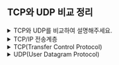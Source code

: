 ## TCP와 UDP 비교 정리

<details>
<summary> TCP와 UDP를 비교하여 설명해주세요.</summary>
<div markdown="1">
TCP는 연결형, 신뢰성 전송 프로토콜입니다. 연결지향적 서비스를 제공하기 위해 데이터를 전송하기 전에 3 way handshaking을 하여 두 호스트의 전송 계층 사이에 논리적 연결을 설립합니다. 신뢰성 있는 서비스를 제공하기 위해 오류제어, 흐름제어, 혼잡제어 등을 실행합니다. 신뢰성을 보장하기 위해서 header가 더 크고 속도가 비교적 느리다는 단점이 있습니다.<br>
UDP는 비연결형 프로토콜로 3way handshake 등의 세션 수립 과정이 없습니다. 또한 비신뢰성 프로토콜로 흐름제어, 오류제어, 혼잡 제어를 제공하지 않습니다. 이러한 단순성 덕분에 적은 양의 오버헤드를 갖고 수신여부를 확인하지 않아서 속도가 빠릅니다.<br>
TCP는 신뢰성이 중요한 통신(HTTP, File 전송 등)에 쓰이고, UDP는 실시간성이 중요한 통신(동영상 스트리밍 등)에 주로 사용됩니다. <br><br>
<img width="1304" alt="스크린샷 2022-09-28 오전 9 32 59" src="https://user-images.githubusercontent.com/29879110/192661191-d5e6fb2b-a582-40fe-8c4c-f43800a63cb7.png">

</div>
</details>

<details>
<summary> TCP/IP 전송계층 </summary>
<div markdown="1">
TCP/IP는 인터넷에서 사용하는 프로토콜 그룹을 칭합니다. TCP/IP는 Application Layer(응용 계층), Transport layer(전송 계층), Network layer, Data link layer, Physical layer로 5개의 계층으로 나뉩니다.<br>
그 중에 전송계층은 두 응용계층 사이에서의 process to process 통신을 제공합니다. 전송계층은 응용계층으로부터 메시지를 받아 전송계층 패킷으로 캡슐화하여 전송합니다. (segment 또는 datagram으로 부릅니다.)<br>
전송계층의 주된 프로토콜은 TCP, UDP입니다. TCP는 연결형, 신뢰성, 전송 프로토콜입니다. TCP로 전송하는 패킷을 segment라고 부릅니다. UDP(User Datagram Protocol)는 비연결형, 비신뢰성 전송 프로토콜입니다. UDP로 전송하는 패킷을 Datagram이라고 합니다.
</div> 
</details>

<details>
<summary> TCP(Transfer Control Protocol) </summary>
<div markdown="1">
TCP는 연결형, 신뢰성 전송 프로토콜입니다.<br>
연결지향적 서비스를 제공하기 위해 데이터를 전송하기 전에 먼저 두 호스트의 전송 계층 사이에 논리적 연결을 설립합니다. 그 후 데이터 전송을 하고 데이터 전송을 완료했으면 연결을 해제합니다. TCP의 통신은 이렇게 connection setup, data transfer, connection termination의 세 단계로 나뉩니다.<br>
신뢰성있는 서비스를 제공하기 위해 TCP가 전체 스트림을 순서에 맞고 오류없이 또한 부분적인 손실이나 중복없이 전송하는 것을 보장합니다. 이를 가능하게 하는 방법은 오류제어, 흐름제어, 혼잡제어 등이 있습니다.<br>
흐름제어는 데이터를 보내는 속도와 데이터를 받는 속도의 균형을 맞추는 것을 뜻합니다.<br>
오류제어는 훼손된 segment의 감지 및 재전송, 손실된 segment의 재전송, 순서가 맞지 않게 도착한 segment를 정렬하고 중복 segment 감지 및 폐기를 합니다. 이는 TCP Header의 checksum, 확인응답, 타임아웃 등을 통해 수행됩니다.<br>
</div>
</details>

<details>
<summary> UDP(User Datagram Protocol) </summary>
<div markdown="1">
UDP는 비연결성, 비신뢰성 전송 프로토콜입니다.<br>
UDP는 논리적 연결을 설립하지 않고 datagram을 전송하는 비연결형 프로토콜입니다. 또한 흐름제어, 오류제어, 혼잡제어를 제공하지 않는 간단한 프로토콜입니다. 이러한 단순성은 적은 양의 오버헤드를 갖기 때문에 작은 메시지를 보내거나 신뢰성을 크게 고려하지 않아도 되는 상황에서 사용합니다.<br>
매우 큰 문서파일같이 신뢰성이 중요한 전송은 TCP를 live방송과 같이 신뢰성보다는 실시간성이 중요한 전송은 UDP를 사용합니다.

</div>
</details>

